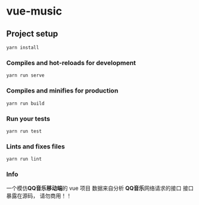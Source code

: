 # vue-music

## Project setup
```
yarn install
```

### Compiles and hot-reloads for development
```
yarn run serve
```

### Compiles and minifies for production
```
yarn run build
```

### Run your tests
```
yarn run test
```

### Lints and fixes files
```
yarn run lint
```

### Info

一个模仿**QQ音乐移动端**的 vue 项目
数据来自分析 **QQ音乐**网络请求的接口
接口暴露在源码， 请勿商用！！

